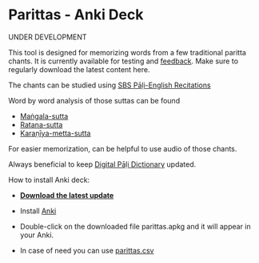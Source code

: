 # Parittas - Anki Deck

UNDER DEVELOPMENT

This tool is designed for memorizing words from a few traditional paritta chants. It is currently available for testing and [feedback](https://docs.google.com/forms/d/e/1FAIpQLScNC5v2gQbBCM3giXfYIib9zrp-WMzwJuf_iVXEMX2re4BFFw/viewform?usp=pp_url&entry.1433863141=SBS-study-tools). Make sure to regularly download the latest content here.

The chants can be studied using [SBS Pāḷi-English Recitations](https://sasanarakkha.org/2019/09/08/sbs-pali-english-recitations/)

Word by word analysis of those suttas can be found 

- [Maṅgala-sutta](https://docs.google.com/document/d/1U96ujGucaUwKziqm0FNCg4u2e55oGH2ZGMP1IEsuZoQ/)
- [Ratana-sutta](https://docs.google.com/document/d/1GE9J6Ws1ezWHxGQ5hJeFabPIoHONt7Gzrt86UNYNR4s/)
- [Karaṇīya-metta-sutta](https://docs.google.com/document/d/1iLTSvK02-i-V2EfiMOXs_z8X-Tf2as06dVe2AuYBREo/)

For easier memorization, can be helpful to use audio of those chants.

Always beneficial to keep [Digital Pāḷi Dictionary](https://digitalpalidictionary.github.io/) updated.

How to install Anki deck:

- **[Download the latest update](https://github.com/sasanarakkha/study-tools/releases/latest/download/parittas.apkg)**

- Install [Anki](https://apps.ankiweb.net/)

- Double-click on the downloaded file parittas.apkg and it will appear in your Anki.

- In case of need you can use [parittas.csv](https://github.com/sasanarakkha/study-tools/releases/latest/download/parittas.csv)